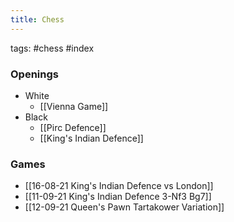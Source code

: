```yaml
---
title: Chess
---
```


tags: #chess #index 


### Openings
- White
	- [[Vienna Game]]
- Black
	- [[Pirc Defence]]
	- [[King's Indian Defence]]

### Games
- [[16-08-21 King's Indian Defence vs London]]
- [[11-09-21 King's Indian Defence 3-Nf3 Bg7]]
- [[12-09-21 Queen's Pawn Tartakower Variation]]